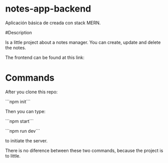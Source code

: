 # notes-app-backend

Aplicación básica de creada con stack MERN.

#Description

<p>Is a little project about a notes manager. You can create, update and delete the notes.</p>
<p>The frontend can be found at this link: </p>
<p></p>

# Commands

<p>After you clone this repo:</p>
<p></p>
```npm init```
<p>Then you can type:</p>
```npm start```
<p></p>
```npm run dev```
<p>to initiate the server.</p>
<p>There is no diference between these two commands, because the project is to little.</p>
